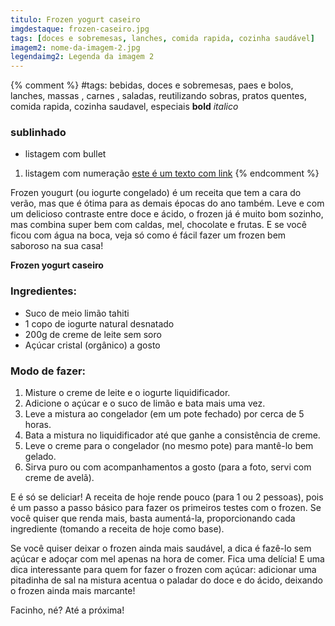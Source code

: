 ```yaml
---
titulo: Frozen yogurt caseiro
imgdestaque: frozen-caseiro.jpg
tags: [doces e sobremesas, lanches, comida rapida, cozinha saudável]
imagem2: nome-da-imagem-2.jpg
legendaimg2: Legenda da imagem 2
---
```

{% comment %}
#tags: bebidas, doces e sobremesas, paes e bolos, lanches, massas , carnes , saladas, reutilizando sobras, pratos quentes, comida rapida, cozinha saudavel, especiais
**bold**
*italico*
### sublinhado
* listagem com bullet
1. listagem com numeração
[este é um texto com link](https://www.enderecodolink.com)
{% endcomment %}

Frozen yougurt (ou iogurte congelado) é um receita que tem a cara do verão, mas que é ótima para as demais épocas do ano também. Leve e com um delicioso contraste entre doce e ácido, o frozen já é muito bom sozinho, mas combina super bem com caldas, mel, chocolate e frutas. E se você ficou com água na boca, veja só como é fácil fazer um frozen bem saboroso na sua casa!

**Frozen yogurt caseiro**

### Ingredientes:

* Suco de meio limão tahiti
* 1 copo de iogurte natural desnatado
* 200g de creme de leite sem soro
* Açúcar cristal (orgânico) a gosto

### Modo de fazer:

1. Misture o creme de leite e o iogurte liquidificador. 
2. Adicione o açúcar e o suco de limão e bata mais uma vez.
3. Leve a mistura ao congelador (em um pote fechado) por cerca de 5 horas. 
4. Bata a mistura no liquidificador até que ganhe a consistência de creme.
5. Leve o creme para o congelador (no mesmo pote) para mantê-lo bem gelado.
6. Sirva puro ou com acompanhamentos a gosto (para a foto, servi com creme de avelã). 

E é só se deliciar! A receita de hoje rende pouco (para 1 ou 2 pessoas), pois é um passo a passo básico para fazer os primeiros testes com o frozen. Se você quiser que renda mais, basta aumentá-la, proporcionando cada ingrediente (tomando a receita de hoje como base).  

Se você quiser deixar o frozen ainda mais saudável, a dica é fazê-lo sem açúcar e adoçar com mel apenas na hora de comer. Fica uma delícia! E uma dica interessante para quem for fazer o frozen com açúcar: adicionar uma pitadinha de sal na mistura acentua o paladar do doce e do ácido, deixando o frozen ainda mais marcante! 

Facinho, né?
Até a próxima!